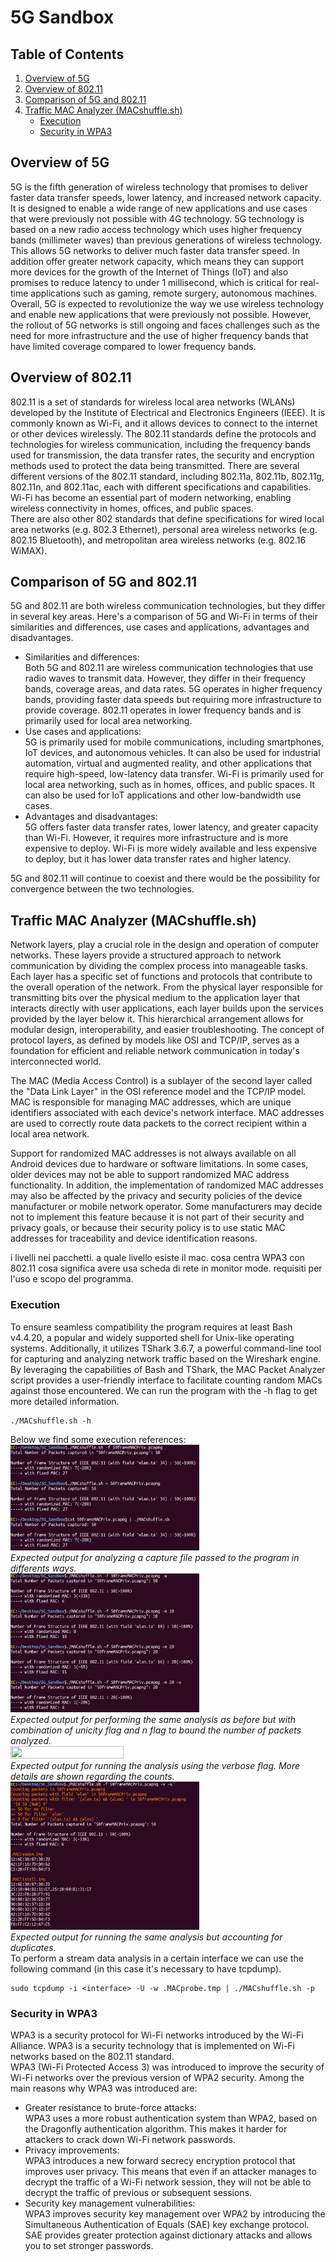 # 5G Sandbox

## Table of Contents
1. [Overview of 5G](#overview-of-5g)
2. [Overview of 802.11](#overview-of-80211)
3. [Comparison of 5G and 802.11](#comparison-of-5g-and-80211)
4. [Traffic MAC Analyzer (MACshuffle.sh)](#traffic-mac-analyzer-MACshufflesh)
	- [Execution](#execution)
	- [Security in WPA3](#security-in-wpa3)

## Overview of 5G
5G is the fifth generation of wireless technology that promises to deliver faster data transfer speeds, lower latency, and increased network capacity. It is designed to enable a wide range of new applications and use cases that were previously not possible with 4G technology. 5G technology is based on a new radio access technology which uses higher frequency bands (millimeter waves) than previous generations of wireless technology. This allows 5G networks to deliver much faster data transfer speed. In addition offer greater network capacity, which means they can support more devices for the growth of the Internet of Things (IoT) and also promises to reduce latency to under 1 millisecond, which is critical for real-time applications such as gaming, remote surgery, autonomous machines.  
Overall, 5G is expected to revolutionize the way we use wireless technology and enable new applications that were previously not possible. However, the rollout of 5G networks is still ongoing and faces challenges such as the need for more infrastructure and the use of higher frequency bands that have limited coverage compared to lower frequency bands.  

## Overview of 802.11
802.11 is a set of standards for wireless local area networks (WLANs) developed by the Institute of Electrical and Electronics Engineers (IEEE). It is commonly known as Wi-Fi, and it allows devices to connect to the internet or other devices wirelessly. The 802.11 standards define the protocols and technologies for wireless communication, including the frequency bands used for transmission, the data transfer rates, the security and encryption methods used to protect the data being transmitted. There are several different versions of the 802.11 standard, including 802.11a, 802.11b, 802.11g, 802.11n, and 802.11ac, each with different specifications and capabilities. Wi-Fi has become an essential part of modern networking, enabling wireless connectivity in homes, offices, and public spaces.  
There are also other 802 standards that define specifications for wired local area networks (e.g. 802.3 Ethernet), personal area wireless networks (e.g. 802.15 Bluetooth), and metropolitan area wireless networks (e.g. 802.16 WiMAX).  

## Comparison of 5G and 802.11
5G and 802.11 are both wireless communication technologies, but they differ in several key areas. Here's a comparison of 5G and Wi-Fi in terms of their similarities and differences, use cases and applications, advantages and disadvantages.  
- Similarities and differences:  
Both 5G and 802.11 are wireless communication technologies that use radio waves to transmit data. However, they differ in their frequency bands, coverage areas, and data rates. 5G operates in higher frequency bands, providing faster data speeds but requiring more infrastructure to provide coverage. 802.11 operates in lower frequency bands and is primarily used for local area networking.
- Use cases and applications:  
5G is primarily used for mobile communications, including smartphones, IoT devices, and autonomous vehicles. It can also be used for industrial automation, virtual and augmented reality, and other applications that require high-speed, low-latency data transfer. Wi-Fi is primarily used for local area networking, such as in homes, offices, and public spaces. It can also be used for IoT applications and other low-bandwidth use cases.
- Advantages and disadvantages:  
5G offers faster data transfer rates, lower latency, and greater capacity than Wi-Fi. However, it requires more infrastructure and is more expensive to deploy. Wi-Fi is more widely available and less expensive to deploy, but it has lower data transfer rates and higher latency.

5G and 802.11 will continue to coexist and there would be the possibility for convergence between the two technologies.  

## Traffic MAC Analyzer (MACshuffle.sh)
Network layers, play a crucial role in the design and operation of computer networks. These layers provide a structured approach to network communication by dividing the complex process into manageable tasks. Each layer has a specific set of functions and protocols that contribute to the overall operation of the network. From the physical layer responsible for transmitting bits over the physical medium to the application layer that interacts directly with user applications, each layer builds upon the services provided by the layer below it. This hierarchical arrangement allows for modular design, interoperability, and easier troubleshooting. The concept of protocol layers, as defined by models like OSI and TCP/IP, serves as a foundation for efficient and reliable network communication in today's interconnected world.  
  
The MAC (Media Access Control) is a sublayer of the second layer called the "Data Link Layer" in the OSI reference model and the TCP/IP model. MAC is responsible for managing MAC addresses, which are unique identifiers associated with each device's network interface. MAC addresses are used to correctly route data packets to the correct recipient within a local area network.  
  
Support for randomized MAC addresses is not always available on all Android devices due to hardware or software limitations. In some cases, older devices may not be able to support randomized MAC address functionality. In addition, the implementation of randomized MAC addresses may also be affected by the privacy and security policies of the device manufacturer or mobile network operator. Some manufacturers may decide not to implement this feature because it is not part of their security and privacy goals, or because their security policy is to use static MAC addresses for traceability and device identification reasons.  



i livelli nei pacchetti. a quale livello esiste il mac. cosa centra WPA3 con 802.11
cosa significa avere usa scheda di rete in monitor mode.
requisiti per l'uso e scopo del programma.



### Execution
To ensure seamless compatibility the program requires at least Bash v4.4.20, a popular and widely supported shell for Unix-like operating systems. Additionally, it utilizes TShark 3.6.7, a powerful command-line tool for capturing and analyzing network traffic based on the Wireshark engine.  
By leveraging the capabilities of Bash and TShark, the MAC Packet Analyzer script provides a user-friendly interface to facilitate counting random MACs against those encountered. We can run the program with the -h flag to get more detailed information.  
```
./MACshuffle.sh -h
```
Below we find some execution references:  
<img src=https://github.com/edoardoColi/5G_Sandbox/blob/edoardoColi/images/MACshuffle/analyze_file.png width="60%" height="60%">  
*Expected output for analyzing a capture file passed to the program in differents ways.*  
<img src=https://github.com/edoardoColi/5G_Sandbox/blob/edoardoColi/images/MACshuffle/unicity_bounded_test.png width="60%" height="60%">  
*Expected output for performing the same analysis as before but with combination of unicity flag and n flag to bound the number of packets analyzed.*  
<img src=https://github.com/edoardoColi/5G_Sandbox/blob/edoardoColi/images/MACshuffle/versose_test width="60%" height="60%">  
*Expected output for running the analysis using the verbose flag. More details are shown regarding the counts.*  
<img src=https://github.com/edoardoColi/5G_Sandbox/blob/edoardoColi/images/MACshuffle/verbose_unicity_test.png width="60%" height="60%">  
*Expected output for running the same analysis but accounting for duplicates.*  
To perform a stream data analysis in a certain interface we can use the following command (in this case it's necessary to have tcpdump).
```
sudo tcpdump -i <interface> -U -w .MACprobe.tmp | ./MACshuffle.sh -p
```

### Security in WPA3
WPA3 is a security protocol for Wi-Fi networks introduced by the Wi-Fi Alliance. WPA3 is a security technology that is implemented on Wi-Fi networks based on the 802.11 standard.  
WPA3 (Wi-Fi Protected Access 3) was introduced to improve the security of Wi-Fi networks over the previous version of WPA2 security. Among the main reasons why WPA3 was introduced are:  
- Greater resistance to brute-force attacks:  
WPA3 uses a more robust authentication system than WPA2, based on the Dragonfly authentication algorithm. This makes it harder for attackers to crack down Wi-Fi network passwords.  
- Privacy improvements:  
WPA3 introduces a new forward secrecy encryption protocol that improves user privacy. This means that even if an attacker manages to decrypt the traffic of a Wi-Fi network session, they will not be able to decrypt the traffic of previous or subsequent sessions.  
- Security key management vulnerabilities:  
WPA3 improves security key management over WPA2 by introducing the Simultaneous Authentication of Equals (SAE) key exchange protocol. SAE provides greater protection against dictionary attacks and allows you to set stronger passwords.  
